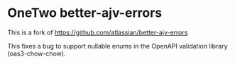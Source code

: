 
# OneTwo better-ajv-errors

This is a fork of https://github.com/atlassian/better-ajv-errors

This fixes a bug to support nullable enums in the OpenAPI validation library (oas3-chow-chow).
